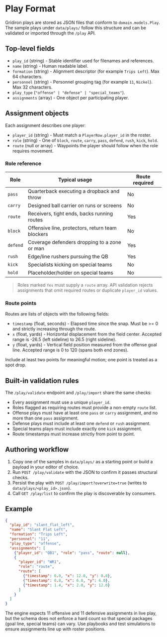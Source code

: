 # Play Format

Gridiron plays are stored as JSON files that conform to `domain.models.Play`. The sample plays under `data/plays/` follow this structure and can be validated or imported through the `/play` API.

## Top-level fields

- `play_id` (string) - Stable identifier used for filenames and references.
- `name` (string) - Human readable label.
- `formation` (string) - Alignment descriptor (for example `Trips Left`). Max 64 characters.
- `personnel` (string) - Personnel grouping tag (for example `11`, `Nickel`). Max 32 characters.
- `play_type` (`"offense" | "defense" | "special_teams"`).
- `assignments` (array) - One object per participating player.

## Assignment objects

Each assignment describes one player:

- `player_id` (string) - Must match a `PlayerRow.player_id` in the roster.
- `role` (string) - One of `block`, `route`, `carry`, `pass`, `defend`, `rush`, `kick`, `hold`.
- `route` (null or array) - Waypoints the player should follow when the role requires movement.

### Role reference

| Role   | Typical usage                                   | Route required |
|--------|-------------------------------------------------|----------------|
| `pass` | Quarterback executing a dropback and throw      | No             |
| `carry`| Designed ball carrier on runs or screens        | No             |
| `route`| Receivers, tight ends, backs running routes     | Yes            |
| `block`| Offensive line, protectors, return team blockers| No             |
| `defend`| Coverage defenders dropping to a zone or man   | Yes            |
| `rush` | Edge/line rushers pursuing the QB               | Yes            |
| `kick` | Specialists kicking on special teams            | No             |
| `hold` | Placeholder/holder on special teams             | No             |

> Roles marked `Yes` must supply a `route` array. API validation rejects assignments that omit required routes or duplicate `player_id` values.

### Route points

Routes are lists of objects with the following fields:

- `timestamp` (float, seconds) - Elapsed time since the snap. Must be >= 0 and strictly increasing through the route.
- `x` (float, yards) - Horizontal displacement from the field center. Accepted range is -26.5 (left sideline) to 26.5 (right sideline).
- `y` (float, yards) - Vertical field position measured from the offense goal line. Accepted range is 0 to 120 (spans both end zones).

Include at least two points for meaningful motion; one point is treated as a spot drop.

## Built-in validation rules

The `/play/validate` endpoint and `/play/import` share the same checks:

- Every assignment must use a unique `player_id`.
- Roles flagged as requiring routes must provide a non-empty `route` list.
- Offense plays must have at least one `pass` or `carry` assignment, and no more than one `pass` assignment.
- Defense plays must include at least one `defend` or `rush` assignment.
- Special teams plays must include exactly one `kick` assignment.
- Route timestamps must increase strictly from point to point.

## Authoring workflow

1. Copy one of the samples in `data/plays/` as a starting point or build a payload in your editor of choice.
2. Run `POST /play/validate` with the JSON to confirm it passes structural checks.
3. Persist the play with `POST /play/import?overwrite=true` (writes to `data/plays/<play_id>.json`).
4. Call `GET /play/list` to confirm the play is discoverable by consumers.

## Example

```json
{
  "play_id": "slant_flat_left",
  "name": "Slant Flat Left",
  "formation": "Trips Left",
  "personnel": "11",
  "play_type": "offense",
  "assignments": [
    {"player_id": "QB1", "role": "pass", "route": null},
    {
      "player_id": "WR1",
      "role": "route",
      "route": [
        {"timestamp": 0.0, "x": 12.0, "y": 0.0},
        {"timestamp": 0.8, "x": 6.0, "y": 6.0},
        {"timestamp": 1.4, "x": 2.0, "y": 12.0}
      ]
    }
  ]
}
```

The engine expects 11 offensive and 11 defensive assignments in live play, but the schema does not enforce a hard count so that special packages (goal line, special teams) can vary. Use playbooks and test simulations to ensure assignments line up with roster positions.
